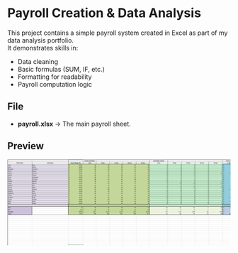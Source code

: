 # Payroll Creation & Data Analysis

This project contains a simple payroll system created in Excel as part of my data analysis portfolio.  
It demonstrates skills in:
- Data cleaning
- Basic formulas (SUM, IF, etc.)
- Formatting for readability
- Payroll computation logic

## File
- **payroll.xlsx** → The main payroll sheet.

## Preview
![Payroll Screenshot](sample_payroll_excel.png)
